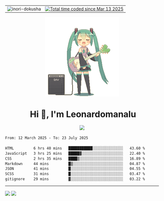 <table align=center>
  <tr>
    <td>
      <img src="https://komarev.com/ghpvc/?username=Inori-dokusha" alt="inori-dokusha" />
    </td>
    <td>
      <a href="https://wakatime.com/@d6e62b47-8872-47bc-911d-e9842e267b37"><img src="https://wakatime.com/badge/user/d6e62b47-8872-47bc-911d-e9842e267b37.svg" alt="Total time coded since Mar 13 2025" /></a>
    </td>
  </tr>
</table>
<div align="center">
  <img src="guitar-amp-electric-guitar.gif">
</div>
<div align="center">
  <h1>&nbsp;Hi 👋, I'm Leonardomanalu</h1>
  <a href="https://skillicons.dev">
    <img src="https://skillicons.dev/icons?i=git,vscode,html,css,js,nix,npm" />
  </a>
</div>

<!--START_SECTION:waka-->

```txt
From: 12 March 2025 - To: 23 July 2025

HTML         6 hrs 40 mins   ███████████░░░░░░░░░░░░░░   43.60 %
JavaScript   3 hrs 25 mins   █████▓░░░░░░░░░░░░░░░░░░░   22.40 %
CSS          2 hrs 35 mins   ████▒░░░░░░░░░░░░░░░░░░░░   16.89 %
Markdown     44 mins         █▒░░░░░░░░░░░░░░░░░░░░░░░   04.87 %
JSON         41 mins         █░░░░░░░░░░░░░░░░░░░░░░░░   04.55 %
SCSS         31 mins         █░░░░░░░░░░░░░░░░░░░░░░░░   03.47 %
gitignore    29 mins         ▓░░░░░░░░░░░░░░░░░░░░░░░░   03.22 %
```

<!--END_SECTION:waka-->
<hr/>
  <img align=center src="https://github-readme-stats.vercel.app/api/top-langs/?username=Inori-dokusha&layout=compact&bg_color=02020a&title_color=FFA62B&hide_border=true&text_color=EEF4ED&icon_color=EEF4ED&border_radius=20"/>
  <img align=center src="https://github-readme-stats.vercel.app/api?username=Inori-dokusha&show_icons=true&rank_icon=rank&hide_title=true&ring_color=FFA62B&bg_color=02020a&hide_border=true&text_color=EEF4ED&icon_color=FFA62B&border_radius=20"/>
